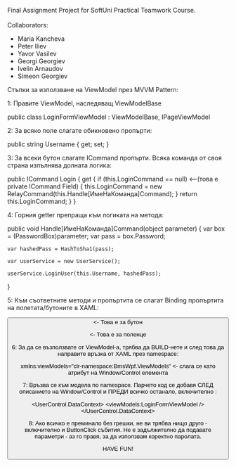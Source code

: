 Final Assignment Project for SoftUni Practical Teamwork Course.  
<br>
Collaborators: 
- Maria Kancheva 
- Peter Iliev 
- Yavor Vasilev 
- Georgi Georgiev 
- Ivelin Arnaudov 
- Simeon Georgiev  

Стъпки за използване на ViewModel през MVVM Pattern:

1: Правите ViewModel, наследяващ ViewModelBase

public class LoginFormViewModel : ViewModelBase, IPageViewModel

2: За всяко поле слагате обикновено пропърти:

public string Username { get; set; }

3: За всеки бутон слагате ICommand пропърти. Всяка команда от своя страна изпълнява долната логика:

public ICommand Login
{
	get
	{
		if (this.LoginCommand == null) <--(това е private ICommand Field)
		{
			this.LoginCommand = new RelayCommand(this.Handle[ИмеНаКоманда]Command);
		}
		return this.LoginCommand;
	}
}

4: Горния getter препраща към логиката на метода:

public void Handle[ИмеНаКоманда]Command(object parameter)
{
	var box = (PasswordBox)parameter;
	var pass = box.Password;

	var hashedPass = HashToSha1(pass);

	var userService = new UserService();

	userService.LoginUser(this.Username, hashedPass);
}

5: Към съответните методи и пропъртита се слагат Binding пропъртита на полетата/бутоните в XAML:

<Button x:Name="closeBtn"
                    Content="Close" 
                    Margin="179,223,49.8,67.6" 
                    Background="#FF852035" 
                    Foreground="White" 
                    FontSize="18" 
                    Command="{Binding Close}" /> <- Това е за бутон
					
<TextBox Name="UsernameBox" 
                         Background="#545d6a" 
                         Foreground="White" 
                         FontSize="18" 
                         Text="{Binding Username}"/> <- Това е за поленце
						 
6: За да се възползвате от ViewModel-а, трябва да BUILD-нете и след това да направите връзка от XAML през namespace:

xmlns:viewModels="clr-namespace:BmsWpf.ViewModels" <- слага се като атрибут на Window/Control елемента

7: Връзва се към модела по namespace. Парчето код се добавя СЛЕД описанието на Window/Control и ПРЕДИ всичко останало, включително <border>:

<UserControl.DataContext>
	<viewModels:LoginFormViewModel />
</UserControl.DataContext>

8: Ако всичко е преминало без грешки, не ви трябва нищо друго - включително и ButtonClick събития.
Не е задължително да подавате параметри - аз го правя, за да използвам коректно паролата.

HAVE FUN!